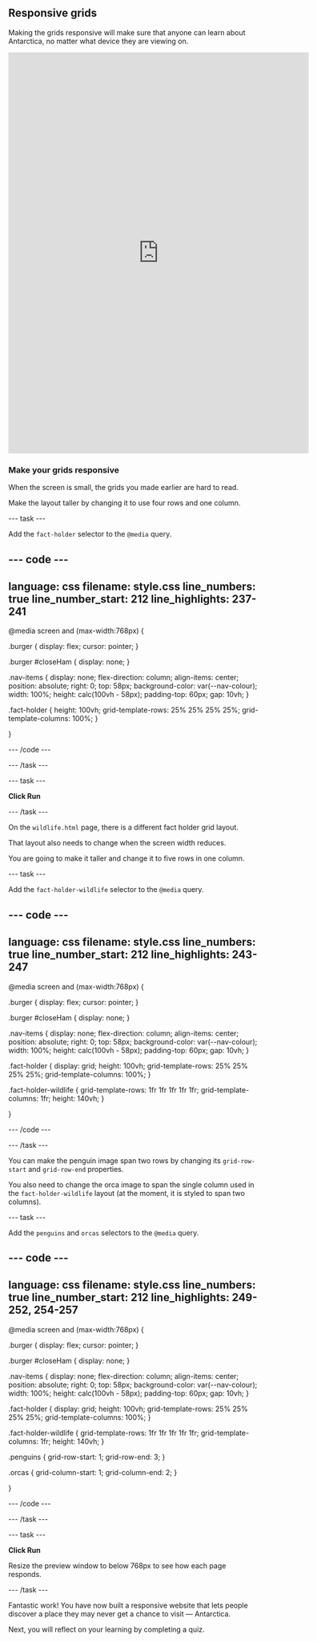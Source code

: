 ## Responsive grids

Making the grids responsive will make sure that anyone can learn about Antarctica, no matter what device they are viewing on.

<iframe src="https://editor.raspberrypi.org/en/embed/viewer/welcome-to-antarctica-complete" width="600" height="800" frameborder="0" marginwidth="0" marginheight="0" allowfullscreen> </iframe>

### Make your grids responsive

When the screen is small, the grids you made earlier are hard to read.

Make the layout taller by changing it to use four rows and one column.

\--- task ---

Add the `fact-holder` selector to the `@media` query.

## --- code ---

language: css
filename: style.css
line_numbers: true
line_number_start: 212
line_highlights: 237-241
-------------------------------------------------------------

@media screen and (max-width:768px) {

.burger {
display: flex;
cursor: pointer;
}

.burger #closeHam {
display: none;
}

.nav-items {
display: none;
flex-direction: column;
align-items: center;
position: absolute;
right: 0;
top: 58px;
background-color: var(--nav-colour);
width: 100%;
height: calc(100vh - 58px);
padding-top: 60px;
gap: 10vh;
}

.fact-holder {
height: 100vh;
grid-template-rows: 25% 25% 25% 25%;
grid-template-columns: 100%;
}

}

\--- /code ---

\--- /task ---

\--- task ---

**Click Run**

\--- /task ---

On the `wildlife.html` page, there is a different fact holder grid layout.

That layout also needs to change when the screen width reduces.

You are going to make it taller and change it to five rows in one column.

\--- task ---

Add the `fact-holder-wildlife` selector to the `@media` query.

## --- code ---

language: css
filename: style.css
line_numbers: true
line_number_start: 212
line_highlights: 243-247
-------------------------------------------------------------

@media screen and (max-width:768px) {

.burger {
display: flex;
cursor: pointer;
}

.burger #closeHam {
display: none;
}

.nav-items {
display: none;
flex-direction: column;
align-items: center;
position: absolute;
right: 0;
top: 58px;
background-color: var(--nav-colour);
width: 100%;
height: calc(100vh - 58px);
padding-top: 60px;
gap: 10vh;
}

.fact-holder {
display: grid;
height: 100vh;
grid-template-rows: 25% 25% 25% 25%;
grid-template-columns: 100%;
}

.fact-holder-wildlife {
grid-template-rows: 1fr 1fr 1fr 1fr 1fr;
grid-template-columns: 1fr;
height: 140vh;
}

}

\--- /code ---

\--- /task ---

You can make the penguin image span two rows by changing its `grid-row-start` and `grid-row-end` properties.

You also need to change the orca image to span the single column used in the `fact-holder-wildlife` layout (at the moment, it is styled to span two columns).

\--- task ---

Add the `penguins` and `orcas` selectors to the `@media` query.

## --- code ---

language: css
filename: style.css
line_numbers: true
line_number_start: 212
line_highlights: 249-252, 254-257
----------------------------------------------------------------------

@media screen and (max-width:768px) {

.burger {
display: flex;
cursor: pointer;
}

.burger #closeHam {
display: none;
}

.nav-items {
display: none;
flex-direction: column;
align-items: center;
position: absolute;
right: 0;
top: 58px;
background-color: var(--nav-colour);
width: 100%;
height: calc(100vh - 58px);
padding-top: 60px;
gap: 10vh;
}

.fact-holder {
display: grid;
height: 100vh;
grid-template-rows: 25% 25% 25% 25%;
grid-template-columns: 100%;
}

.fact-holder-wildlife {
grid-template-rows: 1fr 1fr 1fr 1fr 1fr;
grid-template-columns: 1fr;
height: 140vh;
}

.penguins {
grid-row-start: 1;
grid-row-end: 3;
}

.orcas {
grid-column-start: 1;
grid-column-end: 2;
}

}

\--- /code ---

\--- /task ---

\--- task ---

**Click Run**

Resize the preview window to below 768px to see how each page responds.

\--- /task ---

Fantastic work! You have now built a responsive website that lets people discover a place they may never get a chance to visit — Antarctica.

Next, you will reflect on your learning by completing a quiz.
